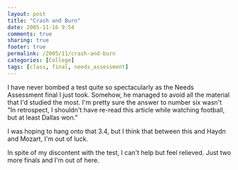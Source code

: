 ```yaml
---
layout: post
title: "Crash and Burn"
date: 2005-11-16 9:54
comments: true
sharing: true
footer: true
permalink: /2005/11/crash-and-burn
categories: [College]
tags: [class, final, needs_assessment]
---
```

I have never bombed a test quite so spectacularly as the Needs Assessment final I just took.  Somehow, he managed to avoid all the material that I'd studied the most.  I'm pretty sure the answer to number six wasn't "In retrospect, I shouldn't have re-read this article while watching football, but at least Dallas won."

I was hoping to hang onto that 3.4, but I think that between this and Haydn and Mozart, I'm out of luck.

In spite of my discontent with the test, I can't help but feel relieved.  Just two more finals and I'm out of here.
